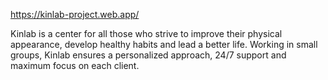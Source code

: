 https://kinlab-project.web.app/

Kinlab is a center for all those who strive to improve their physical appearance, develop healthy habits and lead a better life. Working in small groups, Kinlab ensures a personalized approach, 24/7 support and maximum focus on each client. 
